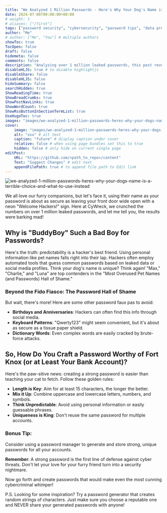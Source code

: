 ```yaml
---
title: "We Analyzed 1 Million Passwords - Here's Why Your Dog's Name is a Terrible Choice (and What to Use Instead)"
date: 2024-07-06T00:00:00+00:00
# weight: 1
# aliases: ["/first"]
tags: ["password security", "cybersecurity", "password tips", "data protection", "online safety"]
author: "Me"
# author: ["Me", "You"] # multiple authors
showToc: true
TocOpen: false
draft: false
hidemeta: false
comments: false
description: "Analyzing over 1 million leaked passwords, this post reveals why using pet names is a poor password choice and offers practical tips for creating strong, secure passwords."
disableHLJS: true # to disable highlightjs
disableShare: false
disableHLJS: false
hideSummary: false
searchHidden: true
ShowReadingTime: true
ShowBreadCrumbs: true
ShowPostNavLinks: true
ShowWordCount: true
ShowRssButtonInSectionTermList: true
UseHugoToc: true
images: "images/we-analyzed-1-million-passwords-heres-why-your-dogs-name-is-a-terrible-choice-and-what-to-use-instead.png"
cover:
    image: "images/we-analyzed-1-million-passwords-heres-why-your-dogs-name-is-a-terrible-choice-and-what-to-use-instead.png" # image path/url
    alt: "xxx" # alt text
    caption: "future" # display caption under cover
    relative: false # when using page bundles set this to true
    hidden: false # only hide on current single page
editPost:
    URL: "https://github.com/<path_to_repo>/content"
    Text: "Suggest Changes" # edit text
    appendFilePath: true # to append file path to Edit link
---
```


![we-analyzed-1-million-passwords-heres-why-your-dogs-name-is-a-terrible-choice-and-what-to-use-instead](/images/we-analyzed-1-million-passwords-heres-why-your-dogs-name-is-a-terrible-choice-and-what-to-use-instead.png)

We all love our furry companions, but let's face it, using their name as your password is about as secure as leaving your front door wide open with a neon "Welcome Hackers!" sign. Here at CyWreck, we crunched the numbers on over 1 million leaked passwords, and let me tell you, the results were barking mad!

## Why is "BuddyBoy" Such a Bad Boy for Passwords?

Here's the truth: predictability is a hacker's best friend. Using personal information like pet names falls right into their lap. Hackers often employ automated tools that guess common passwords based on leaked data or social media profiles. Think your dog's name is unique? Think again! "Max," "Charlie," and "Luna" are top contenders in the "Most Overused Pet Names (and Passwords) Hall of Shame."

### Beyond the Fido Fiasco: The Password Hall of Shame

But wait, there's more! Here are some other password faux pas to avoid:
- **Birthdays and Anniversaries**: Hackers can often find this info through social media.
- **Keyboard Patterns**: "Qwerty123" might seem convenient, but it's about as secure as a tissue paper shield.
- **Dictionary Words**: Even complex words are easily cracked by brute-force attacks.

## So, How Do You Craft a Password Worthy of Fort Knox (or at Least Your Bank Account)?

Here's the paw-sitive news: creating a strong password is easier than teaching your cat to fetch. Follow these golden rules:
- **Length is Key**: Aim for at least 15 characters, the longer the better.
- **Mix it Up**: Combine uppercase and lowercase letters, numbers, and symbols.
- **Think Unpredictable**: Avoid using personal information or easily guessable phrases.
- **Uniqueness is King**: Don't reuse the same password for multiple accounts.

### Bonus Tip: 
Consider using a password manager to generate and store strong, unique passwords for all your accounts.

**Remember**: A strong password is the first line of defense against cyber threats. Don't let your love for your furry friend turn into a security nightmare.

Now go forth and create passwords that would make even the most cunning cybercriminal whimper!

P.S. Looking for some inspiration? Try a password generator that creates random strings of characters. Just make sure you choose a reputable one and NEVER share your generated passwords with anyone!

